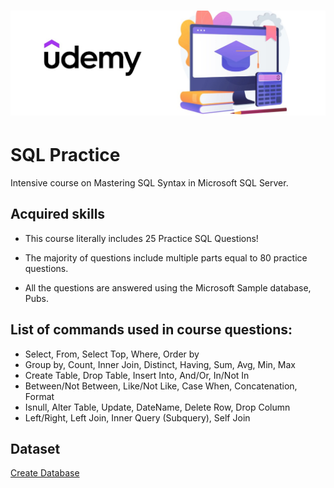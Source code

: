 # <p align="center"> ![alt text](https://github.com/Dimitrov-S-Dev-Python/SQL_Practice/blob/master/udemy_github.jpg) <p>
# SQL Practice
Intensive course on Mastering SQL Syntax in Microsoft SQL Server. 
## Acquired skills
- This course literally includes 25 Practice SQL Questions!
- The majority of questions include multiple parts equal to 80 practice questions.

- All the questions are answered using the Microsoft Sample database, Pubs.

## List of commands used in course questions:

- Select, From, Select Top, Where, Order by
- Group by, Count, Inner Join, Distinct, Having, Sum, Avg, Min, Max
- Create Table, Drop Table, Insert Into, And/Or, In/Not In
- Between/Not Between, Like/Not Like, Case When, Concatenation, Format
- Isnull, Alter Table, Update, DateName, Delete Row, Drop Column
- Left/Right, Left Join, Inner Query (Subquery), Self Join

## Dataset
[Create Database](https://github.com/Dimitrov-S-Dev-Python/SQL_Practice/blob/master/Dataset/Create%2BPubs%2BDatabase.sql)

